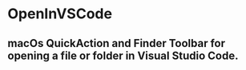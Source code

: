 # OpenInVSCode
macOs QuickAction and Finder Toolbar for opening a file or folder in Visual Studio Code.
---
